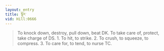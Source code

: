 ```yaml
---
layout: entry
title: སྙོར་
vid: Hill:0666
---
```

> To knock down, destroy, pull down, beat DK\. To take care of, protect, take charge of DS\. 1\. To hit, to strike\. 2\. To crush, to squeeze, to compress\. 3\. To care for, to tend, to nurse TC\.


